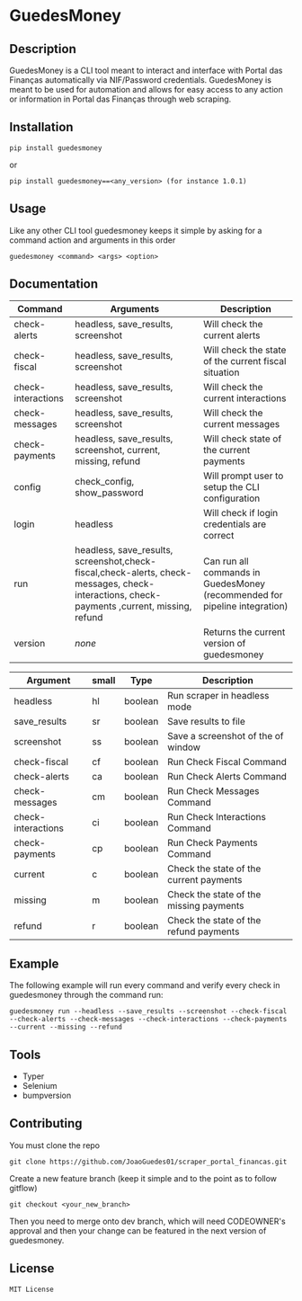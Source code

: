 # GuedesMoney

## Description

GuedesMoney is a CLI tool meant to interact and interface with Portal das Finanças automatically via NIF/Password credentials. GuedesMoney is meant to be used for automation and allows for easy access to any action or information in Portal das Finanças through web scraping.

## Installation
```
pip install guedesmoney
```
or
```
pip install guedesmoney==<any_version> (for instance 1.0.1)
```
## Usage
Like any other CLI tool guedesmoney keeps it simple by asking for a command action and arguments in this order
```
guedesmoney <command> <args> <option>
```
## Documentation
| Command | Arguments | Description |
| -------- | -------- | -------- |
|check-alerts|headless, save_results, screenshot|Will check the current alerts|
|check-fiscal|headless, save_results, screenshot|Will check the state of the current fiscal situation|
|check-interactions|headless, save_results, screenshot|Will check the current interactions|
|check-messages|headless, save_results, screenshot|Will check the current messages|
|check-payments|headless, save_results, screenshot, current, missing, refund|Will check state of the current payments|
|config|check_config, show_password|Will prompt user to setup the CLI configuration|
|login|headless|Will check if login credentials are correct|
|run|headless, save_results, screenshot,check-fiscal,check-alerts, check-messages, check-interactions, check-payments ,current, missing, refund|Can run all commands in GuedesMoney (recommended for pipeline integration)|
|version|*none*|Returns the current version of guedesmoney|

| Argument |small | Type | Description |
| -------- | -------- | -------- | -------- |
|headless|hl|boolean|Run scraper in headless mode|
|save_results|sr|boolean|Save results to file|
|screenshot|ss|boolean|Save a screenshot of the of window|
|check-fiscal|cf|boolean|Run Check Fiscal Command|
|check-alerts|ca|boolean|Run Check Alerts Command|
|check-messages|cm|boolean|Run Check Messages Command|
|check-interactions|ci|boolean|Run Check Interactions Command|
|check-payments|cp|boolean|Run Check Payments Command|
|current|c|boolean|Check the state of the current payments|
|missing|m|boolean|Check the state of the missing payments|
|refund|r|boolean|Check the state of the refund payments|

## Example
The following example will run every command and verify every check in guedesmoney through the command run:
```
guedesmoney run --headless --save_results --screenshot --check-fiscal --check-alerts --check-messages --check-interactions --check-payments --current --missing --refund
```

## Tools
- Typer
- Selenium
- bumpversion

## Contributing
You must clone the repo
```
git clone https://github.com/JoaoGuedes01/scraper_portal_financas.git
```
Create a new feature branch (keep it simple and to the point as to follow gitflow)
```
git checkout <your_new_branch>
```
Then you need to merge onto dev branch, which will need CODEOWNER's approval and then your change can be featured in the next version of guedesmoney.
## License
```
MIT License
```